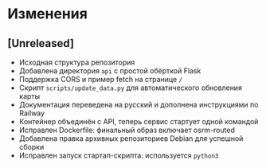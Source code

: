 # Изменения

## [Unreleased]
- Исходная структура репозитория
- Добавлена директория `api` с простой обёрткой Flask
- Поддержка CORS и пример fetch на странице `/`
- Скрипт `scripts/update_data.py` для автоматического обновления карты
- Документация переведена на русский и дополнена инструкциями по Railway
- Контейнер объединён с API, теперь сервис стартует одной командой
- Исправлен Dockerfile: финальный образ включает osrm-routed
- Добавлена правка архивных репозиториев Debian для успешной сборки
- Исправлен запуск стартап-скрипта: используется `python3`
